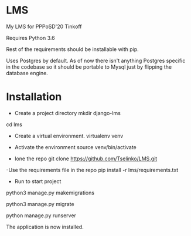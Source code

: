 # LMS
My LMS for PPPoSD'20 Tinkoff

Requires Python 3.6

Rest of the requirements should be installable with pip.

Uses Postgres by default. As of now there isn't anything Postgres specific in the codebase so it should be portable to Mysql just by flipping the database engine.

# Installation
- Create a project directory
mkdir django-lms

cd lms

- Create a virtual environment.
virtualenv venv

- Activate the environment
source venv/bin/activate

- lone the repo
git clone https://github.com/Tselinko/LMS.git

-Use the requirements file in the repo
pip install -r lms/requirements.txt

- Run to start project

python3 manage.py makemigrations

python3 manage.py migrate

python manage.py runserver

The application is now installed. 
